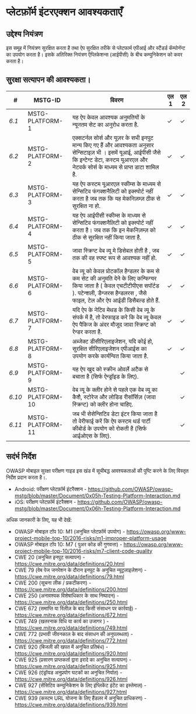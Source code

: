 # प्लेटफ़ॉर्म इंटरएक्शन आवश्यकताएँ

## उद्देश्य नियंत्रण

इस समूह में नियंत्रण सुरक्षित करता है तथा ऐप सुरक्षित तरीके से प्लेटफार्म एपीआई और स्टैंडर्ड कॅम्पोनॅन्ट का उपयोग करता है। इसके अतिरिक्त नियंत्रण  ऍप्लिकेशन्स (आईपीसी)  के बीच कम्युनिकेशन  को कवर करता है।

## सुरक्षा सत्यापन की आवश्यकता।

| # | MSTG-ID | विवरण | एल 1| एल 2 |
| -- | ---------- | ---------------------- | - | - |
| *6.1* | MSTG-PLATFORM-1 | यह ऐप केवल आवश्यक अनुमतियों के न्यूनतम सेट का अनुरोध करता है. | ✓ | ✓ |
| *6.2* | MSTG-PLATFORM-2 | एक्सटर्नल सोर्स और यूज़र के सभी इनपुट मान्य किए गए हैं और आवश्यकता अनुसार सेन्सिटाइज़ भी । इसमें यूआई, आईपीसी जैसे कि इन्टेन्ट डेटा, कस्टम यूआरएल और नेटवर्क सोर्स के माध्यम से प्राप्त डाटा शामिल है. | ✓ | ✓ |
| *6.3* | MSTG-PLATFORM-3 | यह ऐप कस्टम यूआरएल स्कीम्स के माध्यम से सेन्सिटिव फंगक्शनैलिटी को इक्स्पोर्ट नहीं करता है जब तक कि यह मेकनिज़म्ज़ ठीक से सुरक्षित ना हो.  | ✓ | ✓ |
| *6.4* | MSTG-PLATFORM-4 | यह ऐप आईपीसी स्कीम्स के माध्यम से सेन्सिटिव फंगक्शनैलिटी को इक्स्पोर्ट नहीं करता है। जब तक कि इन मेकनिज़म्ज़ को ठीक से सुरक्षित नहीं किया जाता है. | ✓ | ✓ |
| *6.5* | MSTG-PLATFORM-5 | जावा स्क्रिप्ट वेब व्यू मे डिसेबल होती है , जब तक की वह स्पष्ट रूप से आवश्यक नहीं हो. | ✓ | ✓ |
| *6.6* | MSTG-PLATFORM-6 | वेब व्यू   को केवल प्रोटकॉल  हैन्डलर के कम से कम सेट की अनुमति देने के लिए कन्फिग्यर किया जाता है ( केवल एचटीटीपीएस   सपॉर्टड ). पटेन्शली, डैन्जरस   हैन्डलरस , जैसे   फाइल, टेल और ऐप  आईडी   डिसैबल्ड होते हैं. | ✓ | ✓ |
| *6.7* | MSTG-PLATFORM-7 | यदि ऐप   के  नेटिव  मेथड के  किसी वेब व्यू  के संपर्क में है, तो  वेरफाइड करे कि वेब व्यू  केवल ऐप  पैकिज के अंदर मौजूद जावा स्क्रिप्ट  को  रेन्डर करता है. | ✓ | ✓ |
| *6.8* | MSTG-PLATFORM-8 | अब्जेक्ट डीसीरिएलाइजेशन, यदि कोई हो, सुरक्षित सीरिएलाइजेशन एपीआईस का उपयोग करके कार्यन्वित किया जाता है. | ✓ | ✓ |
| *6.9* | MSTG-PLATFORM-9 | यह ऐप  खुद को स्क्रीन  ओवर्ले अटैक से बचाता है (सिर्फ  ऐन्ड्रॉइड के लिए). |  | ✓ |
| *6.10* | MSTG-PLATFORM-10 | वेब व्यू के क्लीर होने से पहले एक वेब व्यू का कैशै, स्टोरेज और लोडिड रीसॉर्सिज़ (जावा स्क्रिप्ट) को क्लीर होना चाहिए. |  | ✓ |
| *6.11* | MSTG-PLATFORM-11 | जब भी सेसेन्सिटिव डेटा इंटर किया जाता है तो वेरीफाई करें कि ऐप कस्टम थर्ड पार्टी कीबोर्ड के उपयोग को रोकती है (सिर्फ आईओएस के लिए). | | ✓ |

## सदंर्भ निर्देश

OWASP मोबाइल सुरक्षा परीक्षण गाइड इस खंड में सूचीबद्ध आवश्यकताओं की पुष्टि करने के लिए विस्तृत निर्देश प्रदान करता है।.

- Android: परीक्षण प्लेटफ़ॉर्म इंटरैक्शन - <https://github.com/OWASP/owasp-mstg/blob/master/Document/0x05h-Testing-Platform-Interaction.md>
- iOS: परीक्षण प्लेटफ़ॉर्म इंटरैक्शन  - <https://github.com/OWASP/owasp-mstg/blob/master/Document/0x06h-Testing-Platform-Interaction.md>

अधिक जानकारी के लिए, यह भी देखें:

- OWASP मोबाइल टॉप 10: M1 (अनुचित प्लेटफ़ॉर्म उपयोग) - <https://owasp.org/www-project-mobile-top-10/2016-risks/m1-improper-platform-usage>
- OWASP मोबाइल टॉप 10: M7 ( पुअर कोड की गुणवत्ता) - <https://owasp.org/www-project-mobile-top-10/2016-risks/m7-client-code-quality>
- CWE 20 (अनुचित इनपुट सत्यापन) - <https://cwe.mitre.org/data/definitions/20.html>
- CWE 79 (वेब पेज जनरेशन के दौरान इनपुट के अनुचित न्यूट्रलाइज़ेशन) - <https://cwe.mitre.org/data/definitions/79.html>
- CWE 200 (सूचना लीक / प्रकटीकरण) - <https://cwe.mitre.org/data/definitions/200.html>
- CWE 250 (अनावश्यक विशेषाधिकार के साथ निष्पादन) - <https://cwe.mitre.org/data/definitions/250.html>
- CWE 672 (समाप्ति या रिलीज़ के बाद किसी संसाधन पर कार्रवाई) - <https://cwe.mitre.org/data/definitions/672.html>
- CWE 749 (खतरनाक विधि या कार्य का उजागर ) - <https://cwe.mitre.org/data/definitions/749.html>
- CWE 772 (प्रभावी जीवनकाल के बाद संसाधन की अनुपलब्धता) - <https://cwe.mitre.org/data/definitions/772.html>
- CWE 920 (बिजली की खपत में अनुचित प्रतिबंध) - <https://cwe.mitre.org/data/definitions/920.html>
- CWE 925 (प्रसारण प्राप्तकर्ता द्वारा इरादे का अनुचित सत्यापन) - <https://cwe.mitre.org/data/definitions/925.html>
- CWE 926 (एंड्रॉयड अनुप्रयोग घटकों का अनुचित निर्यात) - <https://cwe.mitre.org/data/definitions/926.html>
- CWE 927 (सेंसिटिव कम्युनिकेशन के लिए इंप्लिकेंट इंटेंट का इस्तेमाल) - <https://cwe.mitre.org/data/definitions/927.html>
- CWE 939 (कस्टम URL योजना के लिए हैंडलर में अनुचित प्राधिकरण) - <https://cwe.mitre.org/data/definitions/939.html>
